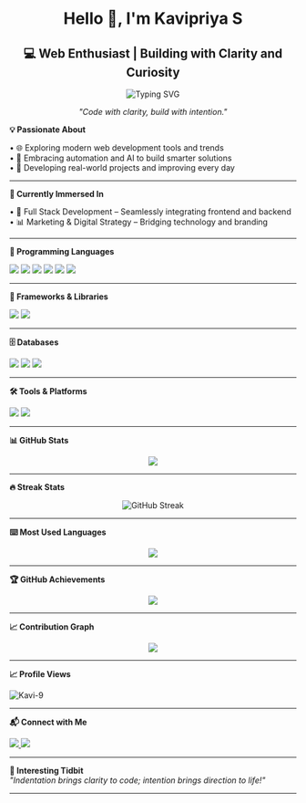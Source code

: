 <h1 align="center">Hello 👋, I'm Kavipriya S</h1>  
<h2 align="center">💻 Web Enthusiast | Building with Clarity and Curiosity</h2>  

<!-- 🟣 Typing Animation with Fira Mono font -->
<p align="center">
  <img src="https://readme-typing-svg.herokuapp.com?font=Fira+Mono&weight=500&size=22&pause=1000&color=A259FF&center=true&vCenter=true&width=435&lines=Aspiring+Full+Stack+Developer;Passionate+CSBS+Student;Learner+%7C+Builder+%7C+Thinker" alt="Typing SVG" />
</p>

<p align="center"><em>"Code with clarity, build with intention."</em></p>  

<strong>💡 Passionate About</strong>  
  
• 🌐 Exploring modern web development tools and trends  
• 🤖 Embracing automation and AI to build smarter solutions  
• 🚀 Developing real-world projects and improving every day  

<hr>

<strong>🌱 Currently Immersed In</strong>  
  
• 🧩 Full Stack Development – Seamlessly integrating frontend and backend  
• 📊 Marketing & Digital Strategy – Bridging technology and branding  

<hr>

<strong>📑 Programming Languages</strong>

<p>  
  <img src="https://img.shields.io/badge/C++-00599C?style=for-the-badge&logo=c%2B%2B&logoColor=white" />  
  <img src="https://img.shields.io/badge/Python-3776AB?style=for-the-badge&logo=python&logoColor=white" />  
  <img src="https://img.shields.io/badge/JavaScript-F7DF1E?style=for-the-badge&logo=javascript&logoColor=black" />  
  <img src="https://img.shields.io/badge/CSS3-1572B6?style=for-the-badge&logo=css3&logoColor=white" />  
  <img src="https://img.shields.io/badge/HTML5-E34F26?style=for-the-badge&logo=html5&logoColor=white" />  
  <img src="https://img.shields.io/badge/SQL-003B57?style=for-the-badge&logo=sqlite&logoColor=white" />  
</p>  

<hr>

<strong>🧱 Frameworks & Libraries</strong>

<p>  
  <img src="https://img.shields.io/badge/Django-092E20?style=for-the-badge&logo=django&logoColor=white" />  
  <img src="https://img.shields.io/badge/Tailwind_CSS-38B2AC?style=for-the-badge&logo=tailwind-css&logoColor=white" />  
</p>  

<hr>

<strong>🗄️ Databases</strong>

<p>  
  <img src="https://img.shields.io/badge/MySQL-00758F?style=for-the-badge&logo=mysql&logoColor=white" />  
  <img src="https://img.shields.io/badge/MongoDB-4EA94B?style=for-the-badge&logo=mongodb&logoColor=white" />  
  <img src="https://img.shields.io/badge/SQLite-003B57?style=for-the-badge&logo=sqlite&logoColor=white" />  
</p>  

<hr>

<strong>🛠️ Tools & Platforms</strong>

<p>  
  <img src="https://img.shields.io/badge/GitHub-181717?style=for-the-badge&logo=github&logoColor=white" />  
  <img src="https://img.shields.io/badge/VS%20Code-007ACC?style=for-the-badge&logo=visual-studio-code&logoColor=white" />  
</p>  

<hr>

<strong>📊 GitHub Stats</strong>

<p align="center">  
  <img src="https://github-readme-stats.vercel.app/api?username=Kavi-9&show_icons=true&count_private=true&hide_border=true&bg_color=000000&title_color=ff7aa2&text_color=cfcfcf&icon_color=ff7aa2" />  
</p>  

<hr>

<strong>🔥 Streak Stats</strong>

<p align="center">  
  <img src="https://streak-stats.demolab.com?user=Kavi-9&theme=radical&hide_border=true" alt="GitHub Streak" />  
</p>  

<hr>

<strong>⌨️ Most Used Languages</strong>

<p align="center">  
  <img src="https://github-readme-stats.vercel.app/api/top-langs/?username=Kavi-9&layout=compact&theme=radical&hide_border=true" />  
</p>  

<hr>

<strong>🏆 GitHub Achievements</strong>

<p align="center">  
  <img src="https://github-profile-trophy.vercel.app/?username=Kavi-9&theme=onestar&no-frame=true&margin-w=10" />  
</p>  

<hr>

<strong>📈 Contribution Graph</strong>

<p align="center">  
  <img src="https://github-readme-activity-graph.vercel.app/graph?username=Kavi-9&area=true&hide_border=true&custom_title=Kavipriya%20S's%20Contribution%20Graph&bg_color=000000&color=cfcfcf&line=ff7aa2&point=cfcfcf" />  
</p>  

<hr>

<strong>📈 Profile Views</strong>

<p align="left">  
  <img src="https://komarev.com/ghpvc/?username=Kavi-9&label=Profile%20views&color=0e75b6&style=flat" alt="Kavi-9" />  
</p>  

<hr>

<strong>📬 Connect with Me</strong>

<p align="left">  
  <a href="mailto:kavieswari758@gmail.com" target="_blank">  
    <img src="https://img.shields.io/badge/Gmail-D14836?style=for-the-badge&logo=gmail&logoColor=white" />  
  </a>  
  <a href="https://www.linkedin.com/in/kavipriya-s-カビプリーヤ-62b573332" target="_blank">  
    <img src="https://img.shields.io/badge/LinkedIn-0A66C2?style=for-the-badge&logo=linkedin&logoColor=white" />  
  </a>  
</p>  

<hr>

<strong>💬 Interesting Tidbit</strong>  
<em>"Indentation brings clarity to code; intention brings direction to life!"</em>

<hr>
